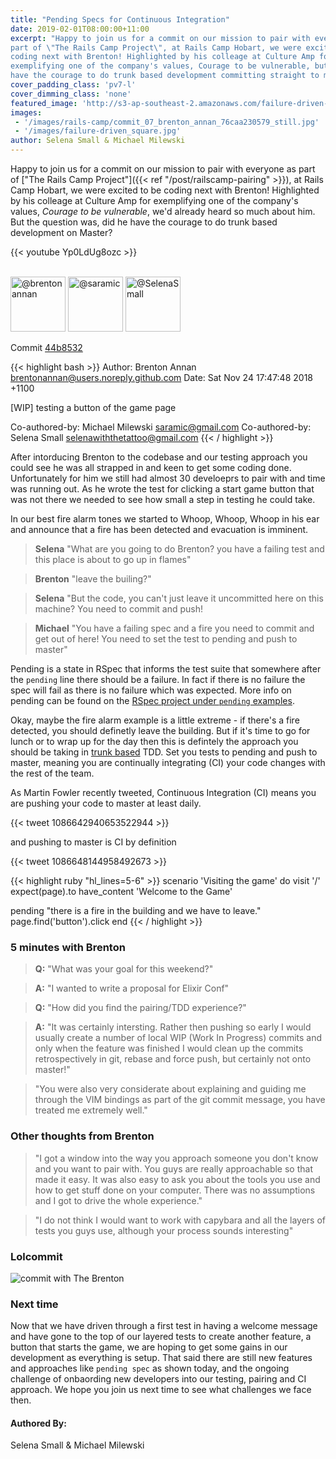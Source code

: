 ```yaml
---
title: "Pending Specs for Continuous Integration"
date: 2019-02-01T08:00:00+11:00
excerpt: "Happy to join us for a commit on our mission to pair with everyone as
part of \"The Rails Camp Project\", at Rails Camp Hobart, we were excited to be
coding next with Brenton! Highlighted by his colleage at Culture Amp for
exemplifying one of the company's values, Courage to be vulnerable, but did he
have the courage to do trunk based development committing straight to master?"
cover_padding_class: 'pv7-l'
cover_dimming_class: 'none'
featured_image: 'http://s3-ap-southeast-2.amazonaws.com/failure-driven-blog/railscamp-24-woodfield-hobart/commit_07_brenton_annan_76caa230579.gif'
images:
 - '/images/rails-camp/commit_07_brenton_annan_76caa230579_still.jpg'
 - '/images/failure-driven_square.jpg'
author: Selena Small & Michael Milewski
---
```


Happy to join us for a commit on our mission to pair with everyone as part of
["The Rails Camp Project"]({{< ref "/post/railscamp-pairing" >}}), at Rails
Camp Hobart, we were excited to be coding next with Brenton!  Highlighted by
his colleage at Culture Amp for exemplifying one of the company's values,
_Courage to be vulnerable_, we'd already heard so much about him. But the
question was, did he have the courage to do trunk based development on Master?

{{< youtube Yp0LdUg8ozc >}}

<br />
<img alt="@brentonannan" src="//github.com/brentonannan.png" style="display: inline; width: 88px;" height="88" />
<img alt="@saramic" src="//github.com/saramic.png" style="display: inline; width: 88px;" height="88" />
<img alt="@SelenaSmall" src="//github.com/SelenaSmall.png" style="display: inline; width: 88px;" height="88" />

Commit [44b8532](https://github.com/failure-driven/railscamp-search-term/commit/44b853282c57cda6ecc2046f978dc86d199a7271)

{{< highlight bash >}}
Author: Brenton Annan <brentonannan@users.noreply.github.com>
Date:   Sat Nov 24 17:47:48 2018 +1100

[WIP] testing a button of the game page

Co-authored-by: Michael Milewski <saramic@gmail.com>
Co-authored-by: Selena Small <selenawiththetattoo@gmail.com>
{{< / highlight >}}

After intorducing Brenton to the codebase and our testing approach you could
see he was all strapped in and keen to get some coding done. Unfortunately for
him we still had almost 30 develoeprs to pair with and time was running out. As
he wrote the test for clicking a start game button that was not there we needed
to see how small a step in testing he could take.

In our best fire alarm tones we started to Whoop, Whoop, Whoop in his ear and
announce that a fire has been detected and evacuation is imminent.

> **Selena** "What are you going to do Brenton? you have a failing test and
> this place is about to go up in flames"

> **Brenton** "leave the builing?"

> **Selena** "But the code, you can't just leave it uncommitted here on this
> machine? You need to commit and push!

> **Michael** "You have a failing spec and a fire you need to commit and get out
> of here! You need to set the test to pending and push to master"

Pending is a state in RSpec that informs the test suite that somewhere after
the `pending` line there should be a failure. In fact if there is no failure
the spec will fail as there is no failure which was expected. More info on
pending can be found on the [RSpec project under `pending`
examples](https://relishapp.com/rspec/rspec-core/v/3-8/docs/pending-and-skipped-examples/pending-examples).

Okay, maybe the fire alarm example is a little extreme - if there's a fire
detected, you should definetly leave the building. But if it's time to go for
lunch or to wrap up for the day then this is defintely the approach you should
be taking in [trunk based](https://trunkbaseddevelopment.com/) TDD. Set you
tests to pending and push to master, meaning you are continually integrating
(CI) your code changes with the rest of the team.

As Martin Fowler recently tweeted, Continuous Integration (CI) means you are
pushing your code to master at least daily.

  {{< tweet 1086642940653522944 >}}

and pushing to master is CI by definition

  {{< tweet 1086648144958492673 >}}

{{< highlight ruby "hl_lines=5-6" >}}
scenario 'Visiting the game' do
  visit '/'
  expect(page).to have_content 'Welcome to the Game'

  pending "there is a fire in the building and we have to leave."
  page.find('button').click
end
{{< / highlight >}}

### 5 minutes with Brenton

> **Q:** "What was your goal for this weekend?"

> **A:** "I wanted to write a proposal for Elixir Conf"

> **Q:** "How did you find the pairing/TDD experience?"

> **A:** "It was certainly intersting. Rather then pushing so early I would
> usually create a number of local WIP (Work In Progress) commits and only when
> the feature was finished I would clean up the commits retrospectively in git,
> rebase and force push, but certainly not onto master!"

> "You were also very considerate about explaining and guiding me
> through the VIM bindings as part of the git commit message, you have treated
> me extremely well."

### Other thoughts from Brenton

> "I got a window into the way you approach someone you don't know and you want
> to pair with. You guys are really approachable so that made it easy. It was
> also easy to ask you about the tools you use and how to get stuff done on
> your computer. There was no assumptions and I got to drive the whole
> experience."

> "I do not think I would want to work with capybara and all the layers of
> tests you guys use, although your process sounds interesting"

### Lolcommit

![commit with The Brenton](https://s3-ap-southeast-2.amazonaws.com/failure-driven-blog/railscamp-24-woodfield-hobart/commit_07_brenton_annan_76caa230579.gif)

### Next time

Now that we have driven through a first test in having a welcome message and
have gone to the top of our layered tests to create another feature, a button
that starts the game, we are hoping to get some gains in our development as
everything is setup. That said there are still new features and approaches like
`pending spec` as shown today, and the ongoing challenge of onbaording new
developers into our testing, pairing and CI approach. We hope you join us next
time to see what challenges we face then.

#### Authored By:

Selena Small & Michael Milewski

